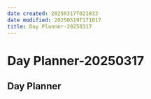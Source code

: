 ```yaml
---
date created: 20250317T021833
date modified: 20250519T171017
title: Day Planner-20250317
---
```


# Day Planner-20250317

## Day Planner
